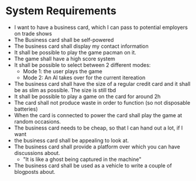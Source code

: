 # System Requirements
- I want to have a business card, which I can pass to potential employers on trade shows
- The Business card shall be self-powered
- The business card shall display my contact information
- It shall be possible to play the game pacman on it.
- The game shall have a high score system
- It shall be possible to select between 2 different modes: 
	- Mode 1: the user plays the game
	- Mode 2: An AI takes over for the current itereation
- The business card shall have the size of a regular credit card and it shall be as slim as possible. The size is still tbd
- It shall be possible to play a game on the card for around 2h
- The card shall not produce waste in order to function (so not disposable batteries)
- When the card is connected to power the card shall play the game at random occasions.
- The business card needs to be cheap, so that I can hand out a lot, if I want
- the business card shall be appealing to look at.
- The business card shall provide a platform over which you can have discussions about.
	- "It is like a ghost being captured in the machine"
- The business card shall be used as a vehicle to write a couple of blogposts about.


